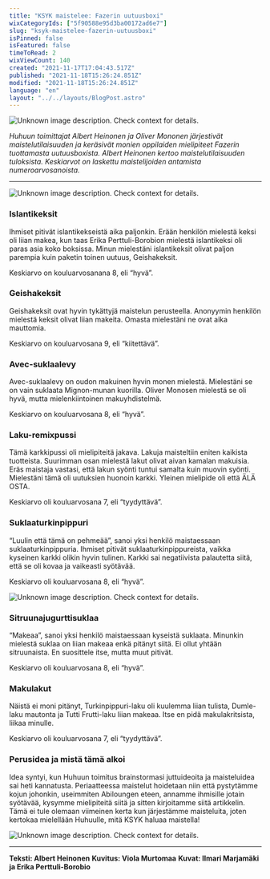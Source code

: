 ```yaml
---
title: "KSYK maistelee: Fazerin uutuusboxi"
wixCategoryIds: ["5f90588e95d3ba00172ad6e7"]
slug: "ksyk-maistelee-fazerin-uutuusboxi"
isPinned: false
isFeatured: false
timeToRead: 2
wixViewCount: 140
created: "2021-11-17T17:04:43.517Z"
published: "2021-11-18T15:26:24.851Z"
modified: "2021-11-18T15:26:24.851Z"
language: "en"
layout: "../../layouts/BlogPost.astro"
---
```


![Unknown image description. Check context for details.](https://static.wixstatic.com/media/abd5f5_dbfda99ffdf44d7a9cfba0eaeb87212b~mv2.jpg) <!-- Original name: piirrustus1.jpg -->

*Huhuun toimittajat Albert Heinonen ja Oliver Mononen järjestivät maistelutilaisuuden ja keräsivät monien oppilaiden mielipiteet Fazerin tuottamasta uutuusboxista. Albert Heinonen kertoo maistelutilaisuuden tuloksista. Keskiarvot on laskettu maistelijoiden antamista numeroarvosanoista.*

---

![Unknown image description. Check context for details.](https://static.wixstatic.com/media/abd5f5_6bc4d8f18ac4494496693d70b1055191~mv2.jpeg) <!-- Original name: kuva1.jpeg -->

### Islantikeksit

Ihmiset pitivät islantikekseistä aika paljonkin. Erään henkilön mielestä keksi oli liian makea, kun taas Erika Perttuli-Borobion mielestä islantikeksi oli paras asia koko boksissa. Minun mielestäni islantikeksit olivat paljon parempia kuin paketin toinen uutuus, Geishakeksit.

Keskiarvo on kouluarvosanana 8, eli “hyvä”. 


### Geishakeksit

Geishakeksit ovat hyvin tykättyjä maistelun perusteella. Anonyymin henkilön mielestä keksit olivat liian makeita. Omasta mielestäni ne ovat aika mauttomia. 

Keskiarvo on kouluarvosana 9, eli “kiitettävä”.


### Avec-suklaalevy

Avec-suklaalevy on oudon makuinen hyvin monen mielestä. Mielestäni se on vain suklaata Mignon-munan kuorilla. Oliver Monosen mielestä se oli hyvä, mutta mielenkiintoinen makuyhdistelmä.

Keskiarvo on kouluarvosana 8, eli “hyvä”.


### Laku-remixpussi

Tämä karkkipussi oli mielipiteitä jakava. Lakuja maisteltiin eniten kaikista tuotteista.  Suurimman osan mielestä lakut olivat aivan kamalan makuisia. Eräs maistaja vastasi, että lakun syönti tuntui samalta kuin muovin syönti. Mielestäni tämä oli uutuksien huonoin karkki. Yleinen mielipide oli että ÄLÄ OSTA.

Keskiarvo oli kouluarvosana 7, eli “tyydyttävä”.


### Suklaaturkinpippuri

“Luulin että tämä on pehmeää”, sanoi yksi henkilö maistaessaan suklaaturkinpippuria. Ihmiset pitivät suklaaturkinpippureista, vaikka kyseinen karkki olikin hyvin tulinen. Karkki sai negatiivista palautetta siitä, että se oli kovaa ja vaikeasti syötävää.

Keskiarvo oli kouluarvosana 8, eli “hyvä”. 


![Unknown image description. Check context for details.](https://static.wixstatic.com/media/abd5f5_379fb32500a54b0da57d58d9fe89d720~mv2.jpeg) <!-- Original name: kuva2.jpeg -->

### Sitruunajugurttisuklaa

“Makeaa”, sanoi yksi henkilö maistaessaan kyseistä suklaata. Minunkin mielestä suklaa on liian makeaa enkä pitänyt siitä. Ei ollut yhtään sitruunaista. En suosittele itse, mutta muut pitivät. 

Keskiarvo oli kouluarvosana 8, eli “hyvä”.


### Makulakut

Näistä ei moni pitänyt, Turkinpippuri-laku oli kuulemma liian tulista, Dumle-laku mautonta ja Tutti Frutti-laku liian makeaa. Itse en pidä makulakritsista, liikaa minulle.

Keskiarvo oli kouluarvosana 7, eli “tyydyttävä”.


### Perusidea ja mistä tämä alkoi

Idea syntyi, kun Huhuun toimitus brainstormasi juttuideoita ja maisteluidea sai heti kannatusta. Periaatteessa maistelut hoidetaan niin että pystytämme kojun johonkin, useimmiten Abiloungen eteen, annamme ihmisille jotain syötävää, kysymme mielipiteitä siitä ja sitten kirjoitamme siitä artikkelin. Tämä ei tule olemaan viimeinen kerta kun järjestämme maisteluita, joten kertokaa mielellään Huhuulle, mitä KSYK haluaa maistella!


![Unknown image description. Check context for details.](https://static.wixstatic.com/media/abd5f5_527b23de19a14ad19ac8ba2e2b5e4680~mv2.jpeg) <!-- Original name: kuva3.jpeg -->


---

**Teksti: Albert Heinonen**
**Kuvitus: Viola Murtomaa**
**Kuvat: Ilmari Marjamäki ja Erika Perttuli-Borobio**




